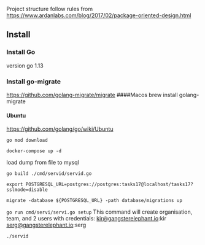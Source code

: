 Project structure follow rules from https://www.ardanlabs.com/blog/2017/02/package-oriented-design.html

## Install

### Install Go

version go 1.13

### Install go-migrate
 https://github.com/golang-migrate/migrate
####Macos
 brew install golang-migrate 
 
#### Ubuntu
https://github.com/golang/go/wiki/Ubuntu

`go mod download`

`docker-compose up -d`

load dump from file to mysql

`go build ./cmd/servid/servid.go`

`export POSTGRESQL_URL=postgres://postgres:tasks17@localhost/tasks17?sslmode=disable`

`migrate -database ${POSTGRESQL_URL} -path database/migrations up `

`go run cmd/servi/servi.go setup`
This command will create organisation, team, and 2 users with credentials:
kir@gangsterelephant.io:kir
serg@gangsterelephant.io:serg

`./servid`
